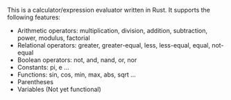 This is a calculator/expression evaluator written in Rust.
It supports the following features:

- Arithmetic operators: multiplication, division, addition, subtraction, power, modulus, factorial
- Relational operators: greater, greater-equal, less, less-equal, equal, not-equal
- Boolean operators: not, and, nand, or, nor
- Constants: pi, e ...
- Functions: sin, cos, min, max, abs, sqrt ...
- Parentheses
- Variables (Not yet functional)

